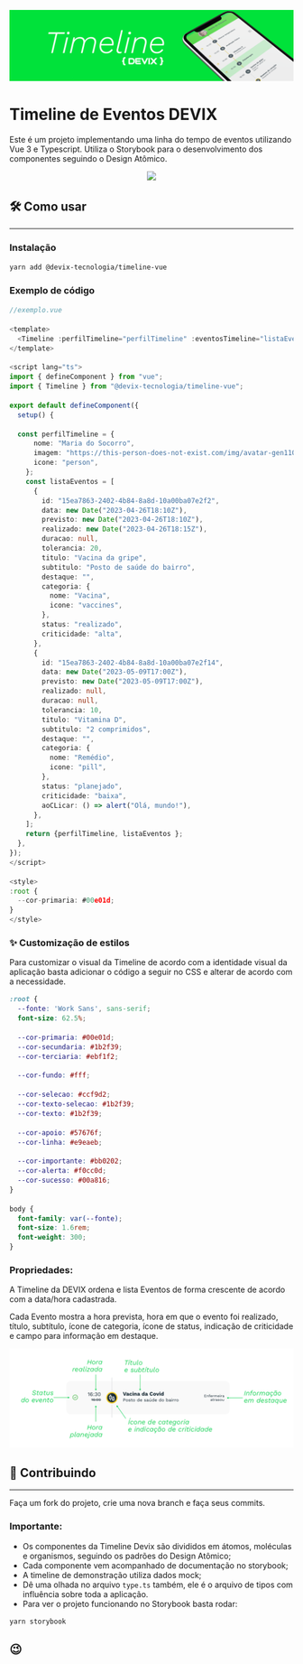 ![TimelineDevix](https://github.com/devix-tecnologia/timeline-vue/blob/044648477f0b124c6968d4e84de6781d7633b984/docs/timeline_topo.png)



# Timeline de Eventos DEVIX

Este é um projeto implementando uma linha do tempo de eventos utilizando Vue 3 e Typescript. Utiliza o Storybook para o desenvolvimento dos componentes seguindo o Design Atômico. 

<div align="center">
<img src="https://github.com/devix-tecnologia/timeline-vue/blob/91c3b94c6167ca02364507d58dc59bb804b3b51f/docs/timeline01.gif" width="300px"/>
</div>


## 🛠 Como usar
---

### Instalação
  

```sh
yarn add @devix-tecnologia/timeline-vue
```

### Exemplo de código
  
```ts
//exemplo.vue

<template>
  <Timeline :perfilTimeline="perfilTimeline" :eventosTimeline="listaEventos" />  
</template>

<script lang="ts">
import { defineComponent } from "vue";
import { Timeline } from "@devix-tecnologia/timeline-vue";

export default defineComponent({
  setup() {

  const perfilTimeline = {
      nome: "Maria do Socorro",
      imagem: "https://this-person-does-not-exist.com/img/avatar-gen11071f8e0802a35d66684ee9376722b2.jpg",
      icone: "person",
    };
    const listaEventos = [
      {
        id: "15ea7863-2402-4b84-8a8d-10a00ba07e2f2",
        data: new Date("2023-04-26T18:10Z"),
        previsto: new Date("2023-04-26T18:10Z"),
        realizado: new Date("2023-04-26T18:15Z"),
        duracao: null,
        tolerancia: 20,
        titulo: "Vacina da gripe",
        subtitulo: "Posto de saúde do bairro",
        destaque: "",
        categoria: {
          nome: "Vacina",
          icone: "vaccines",
        },
        status: "realizado",
        criticidade: "alta",
      },
      {
        id: "15ea7863-2402-4b84-8a8d-10a00ba07e2f14",
        data: new Date("2023-05-09T17:00Z"),
        previsto: new Date("2023-05-09T17:00Z"),
        realizado: null,
        duracao: null,
        tolerancia: 10,
        titulo: "Vitamina D",
        subtitulo: "2 comprimidos",
        destaque: "",
        categoria: {
          nome: "Remédio",
          icone: "pill",
        },
        status: "planejado",
        criticidade: "baixa",
        aoCLicar: () => alert("Olá, mundo!"),
      },
    ];
    return {perfilTimeline, listaEventos };
  },
});
</script>

<style>
:root {
  --cor-primaria: #00e01d;
}
</style>
```


### ✨ Customização de estilos

Para customizar o visual da Timeline de acordo com a identidade visual da aplicação basta adicionar o código a seguir no CSS e alterar de acordo com a necessidade.

```css
:root {
  --fonte: 'Work Sans', sans-serif;
  font-size: 62.5%;

  --cor-primaria: #00e01d;
  --cor-secundaria: #1b2f39;
  --cor-terciaria: #ebf1f2;

  --cor-fundo: #fff;

  --cor-selecao: #ccf9d2;
  --cor-texto-selecao: #1b2f39;
  --cor-texto: #1b2f39;

  --cor-apoio: #57676f;
  --cor-linha: #e9eaeb;

  --cor-importante: #bb0202;
  --cor-alerta: #f0cc0d;
  --cor-sucesso: #00a816;
}

body {
  font-family: var(--fonte);
  font-size: 1.6rem;
  font-weight: 300;
}
```

### Propriedades:
  
A Timeline da DEVIX ordena e lista Eventos de forma crescente de acordo com a data/hora cadastrada.

Cada Evento mostra a hora prevista, hora em que o evento foi realizado, título, subtítulo, ícone de categoria, ícone de status, indicação de criticidade e campo para informação em destaque.


![TimelineDevixExemploEvento](https://github.com/devix-tecnologia/timeline-vue/blob/044648477f0b124c6968d4e84de6781d7633b984/docs/evento.png)


## 🚀  Contribuindo
---

Faça um fork do projeto, crie uma nova branch e faça seus commits.

### Importante:
- Os componentes da Timeline Devix são divididos em átomos, moléculas e organismos, seguindo os padrões do Design Atômico;
- Cada componente vem acompanhado de documentação no storybook;
- A timeline de demonstração utiliza dados mock;
- Dê uma olhada no arquivo ``` type.ts ``` também, ele é o arquivo de tipos com influência sobre toda a aplicação.
- Para ver o projeto funcionando no Storybook basta rodar:

```sh 
yarn storybook 
```

## 😉